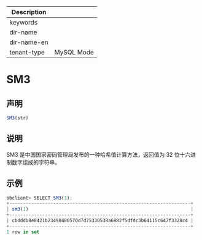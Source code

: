| Description   |                 |
|---------------|-----------------|
| keywords      |                 |
| dir-name      |                 |
| dir-name-en   |                 |
| tenant-type   | MySQL Mode      |

# SM3

## 声明

```javascript
SM3(str)
```

## 说明

SM3 是中国国家密码管理局发布的一种哈希值计算方法，返回值为 32 位十六进制数字组成的字符串。

## 示例

```javascript
obclient> SELECT SM3(1);
+------------------------------------------------------------------+
| sm3(1)                                                           |
+------------------------------------------------------------------+
| cbdddb8e8421b23498480570d7d75330538a6882f5dfdc3b64115c647f3328c4 |
+------------------------------------------------------------------+
1 row in set
```
